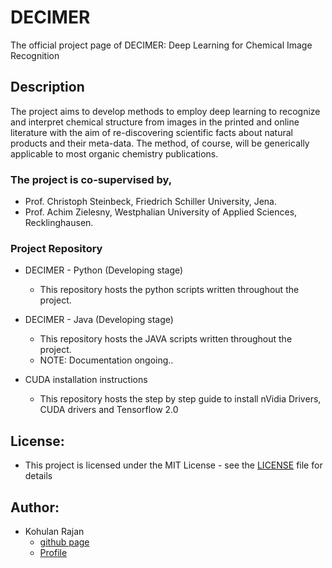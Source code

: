 # DECIMER
The official project page of DECIMER: Deep Learning for Chemical Image Recognition

## Description
The project aims to develop methods to employ deep learning to recognize and interpret chemical structure from images in the printed and online literature with the aim of re-discovering scientific facts about natural products and their meta-data. The method, of course, will be generically applicable to most organic chemistry publications.

### The project is co-supervised by,

- Prof. Christoph Steinbeck, Friedrich Schiller University, Jena.
- Prof. Achim Zielesny, Westphalian University of Applied Sciences, Recklinghausen.

### Project Repository

- DECIMER - Python (Developing stage)
  - This repository hosts the python scripts written throughout the project.
  
- DECIMER - Java (Developing stage)
  - This repository hosts the JAVA scripts written throughout the project.
  - NOTE: Documentation ongoing..
  
- CUDA installation instructions
  - This repository hosts the step by step guide to install nVidia Drivers, CUDA drivers and Tensorflow 2.0

## License:
- This project is licensed under the MIT License - see the [LICENSE](https://github.com/Kohulan/Decimer-Python/blob/master/LICENSE) file for details

## Author:
- Kohulan Rajan
  - [github page](github.com/Kohulan)
  - [Profile](https://cheminf.uni-jena.de/members/kohulan-rajan/)
